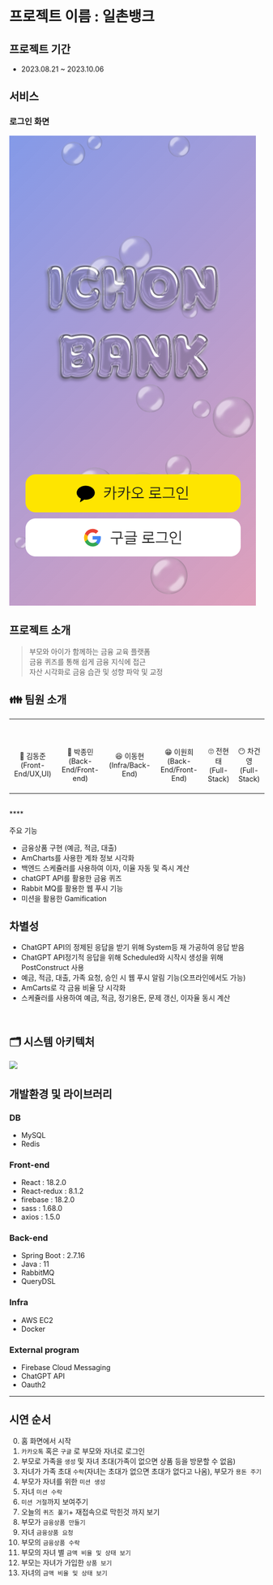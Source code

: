 # 프로젝트 이름 : 일촌뱅크

## 프로젝트 기간
- 2023.08.21 ~ 2023.10.06

## 서비스

### 로그인 화면
<img src="pic/login.png">

### 

## 프로젝트 소개
> 부모와 아이가 함께하는 금융 교육 플랫폼 <br/>
> 금융 퀴즈를 통해 쉽게 금융 지식에 접근 <br/>
> 자산 시각화로 금융 습관 및 성향 파악 및 교정 <br/>


## 👪 팀원 소개

<table>
    <tr>
        <td height="140px" align="center"> 
           <br><br> 👑 김동준 <br>(Front-End/UX,UI) <br></td>
        <td height="140px" align="center"> 
          <br><br> 🙂 박종민 <br>(Back-End/Front-end) <br></td>
        <td height="140px" align="center">
          <br><br> 😆 이동현 <br>(Infra/Back-End) <br></td>
        <td height="140px" align="center"> 
            <br><br> 😁 이원희 <br>(Back-End/Front-End) <br></td>
        <td height="140px" align="center"> 
           <br><br> 🙄 전현태 <br>(Full-Stack) <br></td>
        <td height="140px" align="center"> 
          <br><br> 😶 차건영 <br>(Full-Stack)  <br></td>
    </tr>
</table>

<br>
****

주요 기능
- 금융상품 구현 (예금, 적금, 대출)
- AmCharts를 사용한 계좌 정보 시각화
- 백엔드 스케쥴러를 사용하여 이자, 이율 자동 및 즉시 계산
- chatGPT API를 활용한 금융 퀴즈
- Rabbit MQ를 활용한 웹 푸시 기능
- 미션을 활용한 Gamification

## 차별성
- ChatGPT API의 정제된 응답을 받기 위해 System등 재 가공하여 응답 받음
- ChatGPT API정기적 응답을 위해 Scheduled와 시작시 생성을 위해 PostConstruct 사용
- 예금, 적금, 대출, 가족 요청, 승인 시 웹 푸시 알림 기능(오프라인에서도 가능)
- AmCarts로 각 금융 비율 당 시각화
- 스케쥴러를 사용하여 예금, 적금, 정기용돈, 문제 갱신, 이자율 동시 계산


<br />

## 🗂️ 시스템 아키텍처
<img src="pic/System.png">


## 개발환경 및 라이브러리

### DB
- MySQL
- Redis

### Front-end
- React : 18.2.0
- React-redux : 8.1.2
- firebase : 18.2.0
- sass : 1.68.0
- axios : 1.5.0

### Back-end
- Spring Boot : 2.7.16
- Java : 11
- RabbitMQ
- QueryDSL

### Infra
- AWS EC2 
- Docker 

### External program
- Firebase Cloud Messaging 
- ChatGPT API
- Oauth2


---
## 시연 순서
0. 홈 화면에서 시작
1. `카카오톡` 혹은 `구글` 로 부모와 자녀로 로그인
2. 부모로 가족을 `생성` 및 자녀 초대(가족이 없으면 상품 등을 방문할 수 없음)
3. 자녀가 가족 초대 `수락`(자녀는 초대가 없으면 초대가 없다고 나옴), 부모가 `용돈 주기`
4. 부모가 자녀를 위한 `미션 생성`
5. 자녀 `미션 수락`
6. `미션 거절`까지 보여주기
7. 오늘의 `퀴즈 풀기`+ 재접속으로 막힌것 까지 보기
8. 부모가 `금융상품 만들기`
9. 자녀 `금융상품 요청`
10. 부모의 `금융상품 수락`
11. 부모의 자녀 별 `금액 비율 및 상태 보기`
12. 부모는 자녀가 가입한 `상품 보기`
13. 자녀의 `금액 비율 및 상태 보기`


